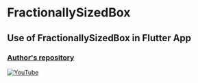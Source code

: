 # FractionallySizedBox
## Use of FractionallySizedBox in Flutter App
### [Author's repository](https://github.com/TheTechDesigner/FractionallySizedBox)

[![YouTube](https://img.youtube.com/vi/JfYW5X0h0Zg/0.jpg)](https://youtu.be/JfYW5X0h0Zg "Use of FractionallySizedBox in Flutter App")

